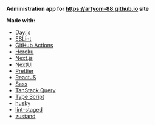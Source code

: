 **Administration app for https://artyom-88.github.io site**

**Made with:**

- [Day.js](https://day.js.org)
- [ESLint](https://eslint.org)
- [GitHub Actions](https://docs.github.com/en/actions)
- [Heroku](https://www.heroku.com)
- [Next.js](https://nextjs.org)
- [NextUI](https://nextui.org/)
- [Prettier](https://prettier.io)
- [ReactJS](https://reactjs.org)
- [Sass](https://sass-lang.com)
- [TanStack Query](https://tanstack.com/query)
- [Type Script](https://www.typescriptlang.org)
- [husky](https://github.com/typicode/husky)
- [lint-staged](https://github.com/okonet/lint-staged)
- [zustand](https://github.com/pmndrs/zustand)
